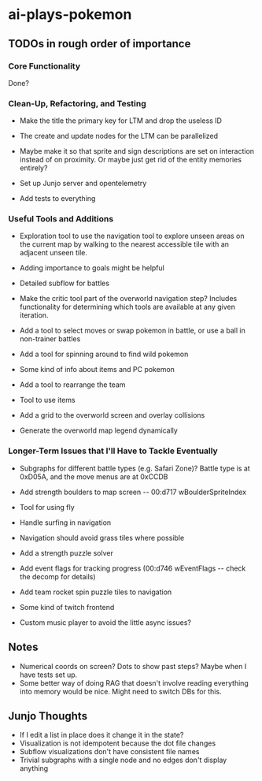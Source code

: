 # ai-plays-pokemon

## TODOs in rough order of importance

### Core Functionality
Done?

### Clean-Up, Refactoring, and Testing
* Make the title the primary key for LTM and drop the useless ID
* The create and update nodes for the LTM can be parallelized

* Maybe make it so that sprite and sign descriptions are set on interaction instead of on proximity. Or maybe just get rid of the entity memories entirely?

* Set up Junjo server and opentelemetry

* Add tests to everything

### Useful Tools and Additions
* Exploration tool to use the navigation tool to explore unseen areas on the current map by walking to the nearest accessible tile with an adjacent unseen tile.

* Adding importance to goals might be helpful

* Detailed subflow for battles
* Make the critic tool part of the overworld navigation step? Includes functionality for determining which tools are available at any given iteration.
* Add a tool to select moves or swap pokemon in battle, or use a ball in non-trainer battles
* Add a tool for spinning around to find wild pokemon
* Some kind of info about items and PC pokemon
* Add a tool to rearrange the team
* Tool to use items
* Add a grid to the overworld screen and overlay collisions
* Generate the overworld map legend dynamically

### Longer-Term Issues that I'll Have to Tackle Eventually
* Subgraphs for different battle types (e.g. Safari Zone)? Battle type is at 0xD05A, and the move menus are at 0xCCDB

* Add strength boulders to map screen -- 00:d717 wBoulderSpriteIndex
* Tool for using fly
* Handle surfing in navigation
* Navigation should avoid grass tiles where possible
* Add a strength puzzle solver
* Add event flags for tracking progress (00:d746 wEventFlags -- check the decomp for details)
* Add team rocket spin puzzle tiles to navigation

* Some kind of twitch frontend
* Custom music player to avoid the little async issues?

## Notes
* Numerical coords on screen? Dots to show past steps? Maybe when I have tests set up.
* Some better way of doing RAG that doesn't involve reading everything into memory would be nice. Might need to switch DBs for this.

## Junjo Thoughts
* If I edit a list in place does it change it in the state?
* Visualization is not idempotent because the dot file changes
* Subflow visualizations don't have consistent file names
* Trivial subgraphs with a single node and no edges don't display anything
